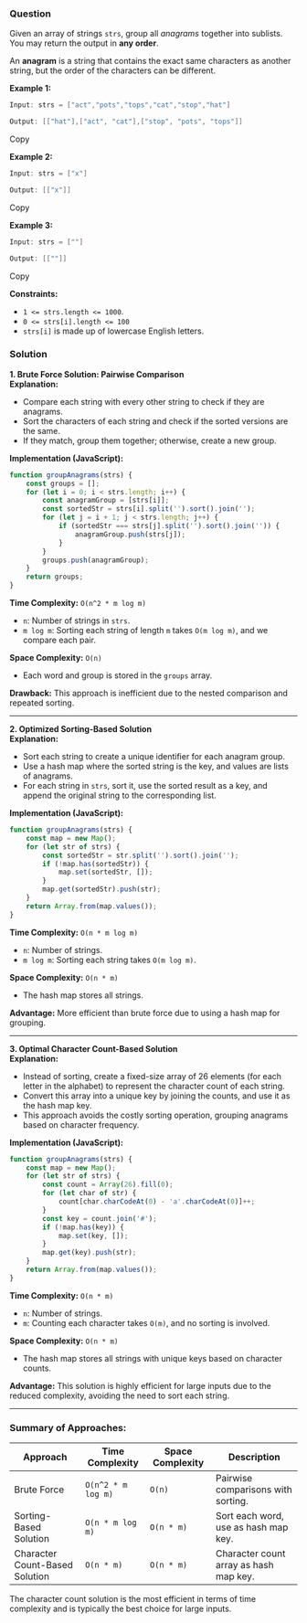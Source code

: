 ### Question

Given an array of strings `strs`, group all _anagrams_ together into sublists. You may return the output in **any order**.

An **anagram** is a string that contains the exact same characters as another string, but the order of the characters can be different.

**Example 1:**

```java
Input: strs = ["act","pots","tops","cat","stop","hat"]

Output: [["hat"],["act", "cat"],["stop", "pots", "tops"]]
```

Copy

**Example 2:**

```java
Input: strs = ["x"]

Output: [["x"]]
```

Copy

**Example 3:**

```java
Input: strs = [""]

Output: [[""]]
```

Copy

**Constraints:**

- `1 <= strs.length <= 1000`.
- `0 <= strs[i].length <= 100`
- `strs[i]` is made up of lowercase English letters.


### Solution

**1. Brute Force Solution: Pairwise Comparison**  
**Explanation:**  
- Compare each string with every other string to check if they are anagrams.
- Sort the characters of each string and check if the sorted versions are the same.
- If they match, group them together; otherwise, create a new group.

**Implementation (JavaScript):**  

```javascript
function groupAnagrams(strs) {
    const groups = [];
    for (let i = 0; i < strs.length; i++) {
        const anagramGroup = [strs[i]];
        const sortedStr = strs[i].split('').sort().join('');
        for (let j = i + 1; j < strs.length; j++) {
            if (sortedStr === strs[j].split('').sort().join('')) {
                anagramGroup.push(strs[j]);
            }
        }
        groups.push(anagramGroup);
    }
    return groups;
}
```

**Time Complexity:** `O(n^2 * m log m)`  
- `n`: Number of strings in `strs`.
- `m log m`: Sorting each string of length `m` takes `O(m log m)`, and we compare each pair.

**Space Complexity:** `O(n)`  
- Each word and group is stored in the `groups` array.

**Drawback:** This approach is inefficient due to the nested comparison and repeated sorting.

---

**2. Optimized Sorting-Based Solution**  
**Explanation:**  
- Sort each string to create a unique identifier for each anagram group.
- Use a hash map where the sorted string is the key, and values are lists of anagrams.
- For each string in `strs`, sort it, use the sorted result as a key, and append the original string to the corresponding list.

**Implementation (JavaScript):**

```javascript
function groupAnagrams(strs) {
    const map = new Map();
    for (let str of strs) {
        const sortedStr = str.split('').sort().join('');
        if (!map.has(sortedStr)) {
            map.set(sortedStr, []);
        }
        map.get(sortedStr).push(str);
    }
    return Array.from(map.values());
}
```

**Time Complexity:** `O(n * m log m)`  
- `n`: Number of strings.
- `m log m`: Sorting each string takes `O(m log m)`.

**Space Complexity:** `O(n * m)`  
- The hash map stores all strings.

**Advantage:** More efficient than brute force due to using a hash map for grouping.

---

**3. Optimal Character Count-Based Solution**  
**Explanation:**  
- Instead of sorting, create a fixed-size array of 26 elements (for each letter in the alphabet) to represent the character count of each string.
- Convert this array into a unique key by joining the counts, and use it as the hash map key.
- This approach avoids the costly sorting operation, grouping anagrams based on character frequency.

**Implementation (JavaScript):**

```javascript
function groupAnagrams(strs) {
    const map = new Map();
    for (let str of strs) {
        const count = Array(26).fill(0);
        for (let char of str) {
            count[char.charCodeAt(0) - 'a'.charCodeAt(0)]++;
        }
        const key = count.join('#');
        if (!map.has(key)) {
            map.set(key, []);
        }
        map.get(key).push(str);
    }
    return Array.from(map.values());
}
```

**Time Complexity:** `O(n * m)`  
- `n`: Number of strings.
- `m`: Counting each character takes `O(m)`, and no sorting is involved.

**Space Complexity:** `O(n * m)`  
- The hash map stores all strings with unique keys based on character counts.

**Advantage:** This solution is highly efficient for large inputs due to the reduced complexity, avoiding the need to sort each string.

---

### Summary of Approaches:

| Approach                     | Time Complexity       | Space Complexity      | Description                         |
|------------------------------|-----------------------|-----------------------|-------------------------------------|
| Brute Force                  | `O(n^2 * m log m)`    | `O(n)`               | Pairwise comparisons with sorting. |
| Sorting-Based Solution       | `O(n * m log m)`      | `O(n * m)`           | Sort each word, use as hash map key. |
| Character Count-Based Solution | `O(n * m)`           | `O(n * m)`           | Character count array as hash map key. |

The character count solution is the most efficient in terms of time complexity and is typically the best choice for large inputs.
